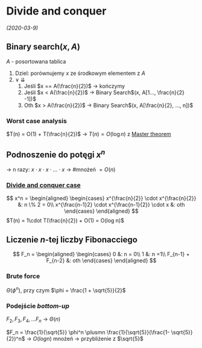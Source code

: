 # Divide and conquer
*(2020-03-9)*

## Binary search$(x, A)$
$A$ - posortowana tablica

1. Dziel: porównujemy $x$ ze środkowym elementem z $A$
2. $\lor$ $\downdownarrows$
   1. Jeśli $x == A(\frac{n}{2})$ $\rightarrow$ kończymy
   2. Jeśli $x < A(\frac{n}{2})$ $\rightarrow$ Binary Search$(x, A[1..., \frac{n}{2} -1])$
   3. Oth $x > A(\frac{n}{2})$ $\rightarrow$ Binary Search$(x, A[\frac{n}{2}, ..., n])$

### Worst case analysis

$T(n) = O(1) + T(\frac{n}{2})$ $\rightarrow~T(n) = O(\log n)$ z [Master theorem](master-theorem.md)

## Podnoszenie do potęgi $x^n$

$\rightarrow$ n razy: $x \cdot x \cdot x \cdot ... \cdot x$ $\rightarrow$ #mnożeń $= O(n)$

### [Divide and conquer case](#divide-and-conquer)

$$
x^n =
\begin{aligned}
\begin{cases}
  x^{\frac{n}{2}} \cdot x^{\frac{n}{2}} &: n \% 2 = 0\\
  x^{\frac{n-1}2} \cdot x^{\frac{n-1}{2}} \cdot x &: oth
\end{cases}
\end{aligned}
$$
$T(n) = 1\cdot T(\frac{n}{2}) + O(1) = O(log n)$

## Liczenie $n$-tej liczby Fibonacciego

$$
F_n =
\begin{aligned}
\begin{cases}
  0 &: n = 0\\
  1 &: n =1\\
  F_{n-1} + F_{n-2} &: oth
\end{cases}
\end{aligned}
$$

### Brute force
$\Theta(\phi^n)$, przy czym $\phi = \frac{1 + \sqrt{5}}{2}$

### Podejście *bottom-up*
$F_2, F_3, F_4,...F_n$ $\rightarrow$ $\Theta(n)$

$F_n = \frac{1}{\sqrt{5}} \phi^n \plusmn \frac{1}{\sqrt{5}}(\frac{1- \sqrt{5}}{2})^n$ $\rightarrow~O(log n)$ mnożeń $\rightarrow$ przybliżenie z $\sqrt{5}$


